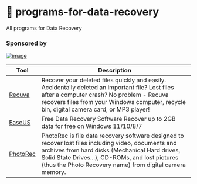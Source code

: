 # 💾 programs-for-data-recovery
All programs for Data Recovery
 
### **Sponsored by**
[![image](https://github.com/user-attachments/assets/d80695ca-816a-4c54-9644-4ec17c20e930)](https://cybersources.site/)



| **Tool**                                                      | **Description**                   |
| ------------------------------------------------------------- | --------------------------------- |
| [Recuva](https://www.ccleaner.com/recuva) | Recover your deleted files quickly and easily. Accidentally deleted an important file? Lost files after a computer crash? No problem - Recuva recovers files from your Windows computer, recycle bin, digital camera card, or MP3 player! |
|[EaseUS](https://www.easeus.com/datarecoverywizard/free-data-recovery-software.htm)|Free Data Recovery Software Recover up to 2GB data for free on Windows 11/10/8/7|
|[PhotoRec](https://www.cgsecurity.org/wiki/PhotoRec)|PhotoRec is file data recovery software designed to recover lost files including video, documents and archives from hard disks (Mechanical Hard drives, Solid State Drives...), CD-ROMs, and lost pictures (thus the Photo Recovery name) from digital camera memory.|
